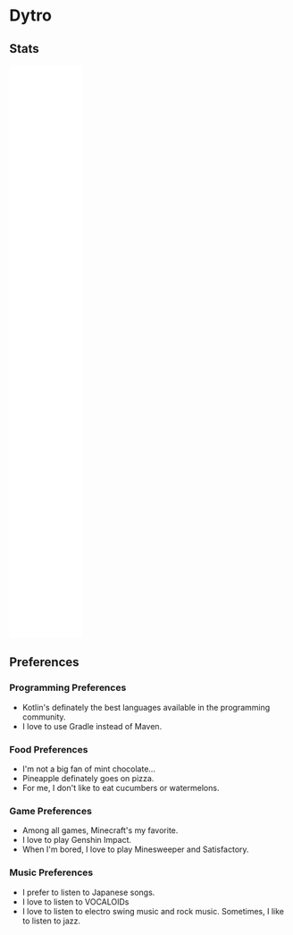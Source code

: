 # Dytro

## Stats
![Metrics](https://github.com/dytroInc/dytroInc/blob/main/github-metrics.svg)

## Preferences
### Programming Preferences
* Kotlin's definately the best languages available in the programming community.
* I love to use Gradle instead of Maven.
### Food Preferences
* I'm not a big fan of mint chocolate...
* Pineapple definately goes on pizza.
* For me, I don't like to eat cucumbers or watermelons.
### Game Preferences
* Among all games, Minecraft's my favorite.
* I love to play Genshin Impact.
* When I'm bored, I love to play Minesweeper and Satisfactory.
### Music Preferences
* I prefer to listen to Japanese songs.
* I love to listen to VOCALOIDs
* I love to listen to electro swing music and rock music. Sometimes, I like to listen to jazz.
